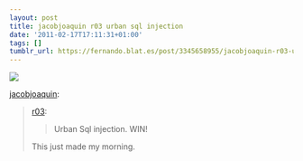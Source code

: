 ```yaml
---
layout: post
title: jacobjoaquin r03 urban sql injection
date: '2011-02-17T17:11:31+01:00'
tags: []
tumblr_url: https://fernando.blat.es/post/3345658955/jacobjoaquin-r03-urban-sql-injection
---
```

 ![](/tumblr_files/tumblr_lgb7thGign1qa7bsno1_1280.jpg)  

[jacobjoaquin](http://jacobjoaquin.tumblr.com/post/3199838058):

> [r03](http://r03.tumblr.com/post/3199199234):
> 
> > Urban Sql injection. WIN!
> 
> This just made my morning.
